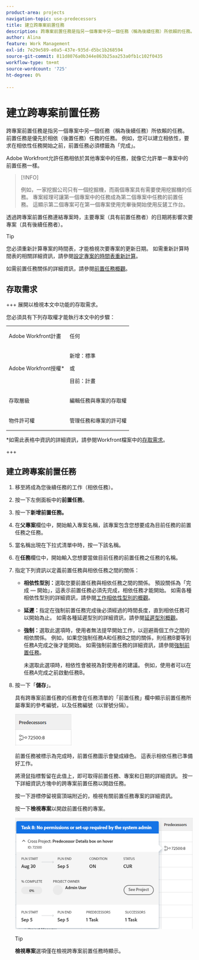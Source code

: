 ```yaml
---
product-area: projects
navigation-topic: use-predecessors
title: 建立跨專案前置任務
description: 跨專案前置任務是指另一個專案中另一個任務（稱為後續任務）所依賴的任務。 前置任務是優先於相依（後置任務）任務的任務。 例如，您可以建立相依性，要求在相依性任務開始之前，前置任務必須標籤為「完成」。
author: Alina
feature: Work Management
exl-id: 7e29e589-e0a5-437e-935d-d5bc1b268594
source-git-commit: 811d8076a0b344e863b25aa253a0fb1c102f0435
workflow-type: tm+mt
source-wordcount: '725'
ht-degree: 0%

---
```


# 建立跨專案前置任務

<!--Audited: 12/2023-->

跨專案前置任務是指另一個專案中另一個任務（稱為後續任務）所依賴的任務。 前置任務是優先於相依（後置任務）任務的任務。 例如，您可以建立相依性，要求在相依性任務開始之前，前置任務必須標籤為「完成」。

Adobe Workfront允許任務相依於其他專案中的任務，就像它允許單一專案中的前置任務一樣。

>[!INFO]
>
>例如，一家挖掘公司只有一個挖掘機，而兩個專案具有需要使用挖掘機的任務。 專案經理可讓第一個專案中的任務成為第二個專案中任務的前置任務。 這顯示第二個專案可在第一個專案使用完畢後開始使用反鏟工作台。

透過跨專案前置任務連結專案時，主要專案（具有前置任務者）的日期將影響次要專案（具有後續任務者）。

>[!TIP]
>
>您必須重新計算專案的時間表，才能檢視次要專案的更新日期。 如需重新計算時間表的相關詳細資訊，請參閱[設定專案的時間表重新計算](../../../administration-and-setup/set-up-workfront/configure-system-defaults/configure-timeline-recalculations-projects.md)。

如需前置任務關係的詳細資訊，請參閱[前置任務概觀](../../../manage-work/tasks/use-prdcssrs/predecessors-overview.md)。

## 存取需求

+++ 展開以檢視本文中功能的存取需求。

您必須具有下列存取權才能執行本文中的步驟：

<table style="table-layout:auto"> 
 <col> 
 <col> 
 <tbody> 
  <tr> 
   <td role="rowheader">Adobe Workfront計畫</td> 
   <td> <p>任何</p> </td> 
  </tr> 
  <tr> 
   <td role="rowheader">Adobe Workfront授權*</td> 
   <td> <p>新增：標準 </p> 
   或
   <p>目前：計畫 </p>
   </td> 
  </tr> 
  <tr> 
   <td role="rowheader">存取層級</td> 
   <td> <p>編輯任務與專案的存取權</p> </td> 
  </tr> 
  <tr> 
   <td role="rowheader">物件許可權</td> 
   <td> <p>管理任務和專案的許可權</p> </td> 
  </tr> 
 </tbody> 
</table>

*如需此表格中資訊的詳細資訊，請參閱Workfront檔案中的[存取需求](/help/quicksilver/administration-and-setup/add-users/access-levels-and-object-permissions/access-level-requirements-in-documentation.md)。

+++

## 建立跨專案前置任務

1. 移至將成為您後續任務的工作（相依任務）。
1. 按一下左側面板中的&#x200B;**前置任務**。
1. 按一下&#x200B;**新增前置任務。**
1. 在&#x200B;**父專案**&#x200B;欄位中，開始輸入專案名稱，該專案包含您想要成為目前任務的前置任務之任務。
1. 當名稱出現在下拉式清單中時，按一下該名稱。
1. 在&#x200B;**任務**&#x200B;欄位中，開始輸入您想要當做目前任務的前置任務之任務的名稱。
1. 指定下列資訊以定義前置任務與相依任務之間的關係：

   * **相依性型別：**&#x200B;選取您要前置任務與相依任務之間的關係。 預設關係為「完成 — 開始」，這表示前置任務必須先完成，相依任務才能開始。 如需各種相依性型別的詳細資訊，請參閱[工作相依性型別的概觀](../../../manage-work/tasks/use-prdcssrs/task-dependency-types.md)。

   * **延遲：**&#x200B;指定在強制前置任務完成後必須經過的時間長度，直到相依任務可以開始為止。 如需各種延遲型別的詳細資訊，請參閱[延遲型別概觀](../../../manage-work/tasks/use-prdcssrs/lag-types.md)。

   * **強制：**&#x200B;選取此選項時，使用者無法提早開始工作，以迴避兩個工作之間的相依關係。 例如，如果您強制任務A和任務B之間的關係，則任務B要等到任務A完成之後才能開始。 如需強制前置任務的詳細資訊，請參閱[強制前置任務](../../../manage-work/tasks/use-prdcssrs/enforced-predecessors.md)。

     未選取此選項時，相依性會被視為對使用者的建議。 例如，使用者可以在任務A完成之前啟動任務B。

1. 按一下「**儲存**」。

   具有跨專案前置任務的任務會在任務清單的「前置任務」欄中顯示前置任務所屬專案的參考編號，以及任務編號（以冒號分隔）。

   ![跨專案前置任務](assets/cross-project-predecessor-in-list-view.png)

   前置任務被標示為完成時，前置任務圖示會變成綠色。 這表示相依任務已準備好工作。

   將滑鼠指標暫留在此值上，即可取得前置任務、專案和日期的詳細資訊。 按一下詳細資訊方塊中的跨專案前置任務以開啟任務。

   按一下游標停留視窗頂端附近的，檢視有關前置任務專案的詳細資訊。

   按一下&#x200B;**檢視專案**&#x200B;以開啟前置任務的專案。

   ![跨專案前置任務詳細資料](assets/cross-project-predecessor-details.png)

   >[!TIP]
   >
   >   **檢視專案**&#x200B;選項僅在檢視跨專案前置任務時顯示。


